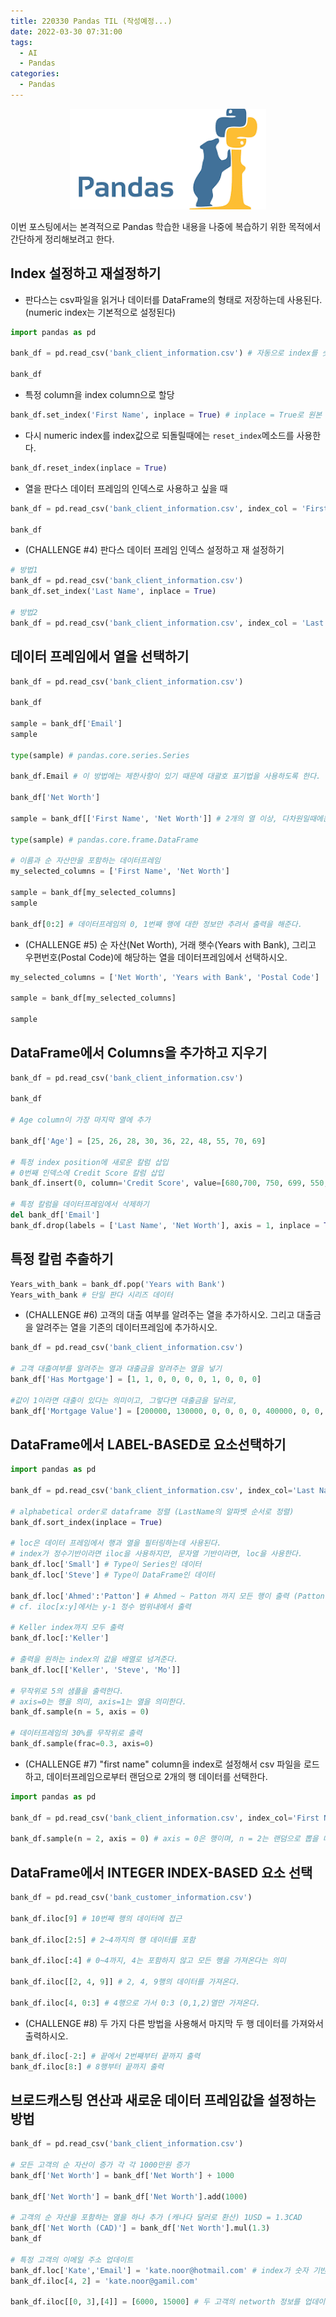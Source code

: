 ```yaml
---
title: 220330 Pandas TIL (작성예정...)
date: 2022-03-30 07:31:00
tags:
  - AI
  - Pandas
categories:
  - Pandas
---
```


<div align="center">
  <img src="/images/post_images/220330_pandas_til.png" alt="판다스 복습하기">
</div>

이번 포스팅에서는 본격적으로 Pandas 학습한 내용을 나중에 복습하기 위한 목적에서 간단하게 정리해보려고 한다.

<h2><b>Index 설정하고 재설정하기</b></h2>

- 판다스는 csv파일을 읽거나 데이터를 DataFrame의 형태로 저장하는데 사용된다. (numeric index는 기본적으로 설정된다)

```python
import pandas as pd

bank_df = pd.read_csv('bank_client_information.csv') # 자동으로 index를 숫자로 지정

bank_df
```

- 특정 column을 index column으로 할당

```python
bank_df.set_index('First Name', inplace = True) # inplace = True로 원본 데이터 업데이트
```

- 다시 numeric index를 index값으로 되돌릴때에는 `reset_index`메소드를 사용한다.

```python
bank_df.reset_index(inplace = True)
```

- 열을 판다스 데이터 프레임의 인덱스로 사용하고 싶을 때

```python
bank_df = pd.read_csv('bank_client_information.csv', index_col = 'First Name')

bank_df
```

- (CHALLENGE #4) 판다스 데이터 프레임 인덱스 설정하고 재 설정하기

```python
# 방법1
bank_df = pd.read_csv('bank_client_information.csv')
bank_df.set_index('Last Name', inplace = True)

# 방법2
bank_df = pd.read_csv('bank_client_information.csv', index_col = 'Last Name')
```

<!-- more -->

<h2><b>데이터 프레임에서 열을 선택하기</b></h2>

```python
bank_df = pd.read_csv('bank_client_information.csv')

bank_df

sample = bank_df['Email']
sample

type(sample) # pandas.core.series.Series

bank_df.Email # 이 방법에는 제한사항이 있기 때문에 대괄호 표기법을 사용하도록 한다. (예외: 이름에 공백이 있는 경우에는 작동을 하지 않는다.)

bank_df['Net Worth']

sample = bank_df[['First Name', 'Net Worth']] # 2개의 열 이상, 다차원일때에는 다음과 같이 내부에 괄호를 한 개 더 넣어 출력하고자 하는 칼럼의 이름을 넣어준다.

type(sample) # pandas.core.frame.DataFrame

# 이름과 순 자산만을 포함하는 데이터프레임
my_selected_columns = ['First Name', 'Net Worth']

sample = bank_df[my_selected_columns]
sample

bank_df[0:2] # 데이터프레임의 0, 1번째 행에 대한 정보만 추려서 출력을 해준다.
```

- (CHALLENGE #5) 순 자산(Net Worth), 거래 햇수(Years with Bank), 그리고 우편번호(Postal Code)에 해당하는 열을 데이터프레임에서 선택하시오.

```python
my_selected_columns = ['Net Worth', 'Years with Bank', 'Postal Code']

sample = bank_df[my_selected_columns]

sample
```

<h2><b>DataFrame에서 Columns을 추가하고 지우기</b></h2>

```python
bank_df = pd.read_csv('bank_client_information.csv')

bank_df

# Age column이 가장 마지막 열에 추가

bank_df['Age'] = [25, 26, 28, 30, 36, 22, 48, 55, 70, 69]

# 특정 index position에 새로운 칼럼 삽입
# 0번째 인덱스에 Credit Score 칼럼 삽입
bank_df.insert(0, column='Credit Score', value=[680,700, 750, 699, 550, 600, 750, 500, 520,  510])

# 특정 칼럼을 데이터프레임에서 삭제하기
del bank_df['Email']
bank_df.drop(labels = ['Last Name', 'Net Worth'], axis = 1, inplace = True) # axis=1 열 방향 모두 제거하고, 메모리에서 삭제하겠다.
```

<h2><b>특정 칼럼 추출하기</b></h2>

```python
Years_with_bank = bank_df.pop('Years with Bank')
Years_with_bank # 단일 판다 시리즈 데이터
```

- (CHALLENGE #6) 고객의 대출 여부를 알려주는 열을 추가하시오. 그리고 대출금을 알려주는 열을 기존의 데이터프레임에 추가하시오.

```python
bank_df = pd.read_csv('bank_client_information.csv')

# 고객 대출여부를 알려주는 열과 대출금을 알려주는 열을 넣기
bank_df['Has Mortgage'] = [1, 1, 0, 0, 0, 0, 1, 0, 0, 0]

#값이 1이라면 대출이 있다는 의미이고, 그렇다면 대출금을 달러로,
bank_df['Mortgage Value'] = [200000, 130000, 0, 0, 0, 0, 400000, 0, 0, 0]

```

<h2><b>DataFrame에서 LABEL-BASED로 요소선택하기</b></h2>

```python
import pandas as pd

bank_df = pd.read_csv('bank_client_information.csv', index_col='Last Name')

# alphabetical order로 dataframe 정렬 (LastName의 알파벳 순서로 정렬)
bank_df.sort_index(inplace = True)

# loc은 데이터 프레임에서 행과 열을 필터링하는데 사용된다.
# index가 정수기반이라면 iloc을 사용하지만, 문자열 기반이라면, loc을 사용한다.
bank_df.loc['Small'] # Type이 Series인 데이터
bank_df.loc['Steve'] # Type이 DataFrame인 데이터

bank_df.loc['Ahmed':'Patton'] # Ahmed ~ Patton 까지 모든 행이 출력 (Patton까지 모두 포함)
# cf. iloc[x:y]에서는 y-1 정수 범위내에서 출력

# Keller index까지 모두 출력
bank_df.loc[:'Keller']

# 출력을 원하는 index의 값을 배열로 넘겨준다.
bank_df.loc[['Keller', 'Steve', 'Mo']]

# 무작위로 5의 샘플을 출력한다.
# axis=0는 행을 의미, axis=1는 열을 의미한다.
bank_df.sample(n = 5, axis = 0)

# 데이터프레임의 30%를 무작위로 출력
bank_df.sample(frac=0.3, axis=0)
```

- (CHALLENGE #7) "first name" column을 index로 설정해서 csv 파일을 로드하고, 데이터프레임으로부터 랜덤으로 2개의 행 데이터를 선택한다.

```python
import pandas as pd

bank_df = pd.read_csv('bank_client_information.csv', index_col='First Name')

bank_df.sample(n = 2, axis = 0) # axis = 0은 행이며, n = 2는 랜덤으로 뽑을 데이터의 표본 객체 수이다.
```

<h2><b>DataFrame에서 INTEGER INDEX-BASED 요소 선택</b></h2>

```python
bank_df = pd.read_csv('bank_customer_information.csv')

bank_df.iloc[9] # 10번째 행의 데이터에 접근

bank_df.iloc[2:5] # 2~4까지의 행 데이터를 포함

bank_df.iloc[:4] # 0~4까지, 4는 포함하지 않고 모든 행을 가져온다는 의미

bank_df.iloc[[2, 4, 9]] # 2, 4, 9행의 데이터를 가져온다.

bank_df.iloc[4, 0:3] # 4행으로 가서 0:3 (0,1,2)열만 가져온다.
```

- (CHALLENGE #8) 두 가지 다른 방법을 사용해서 마지막 두 행 데이터를 가져와서 출력하시오.

```python
bank_df.iloc[-2:] # 끝에서 2번째부터 끝까지 출력
bank_df.iloc[8:] # 8행부터 끝까지 출력
```

<h2><b>브로드캐스팅 연산과 새로운 데이터 프레임값을 설정하는 방법</b></h2>

```python
bank_df = pd.read_csv('bank_client_information.csv')

# 모든 고객의 순 자산이 증가 각 각 1000만원 증가
bank_df['Net Worth'] = bank_df['Net Worth'] + 1000

bank_df['Net Worth'] = bank_df['Net Worth'].add(1000)

# 고객의 순 자산을 포함하는 열을 하나 추가 (캐나다 달러로 환산) 1USD = 1.3CAD
bank_df['Net Worth (CAD)'] = bank_df['Net Worth'].mul(1.3)
bank_df

# 특정 고객의 이메일 주소 업데이트
bank_df.loc['Kate','Email'] = 'kate.noor@hotmail.com' # index가 숫자 기반이기 대문에 다음과 같이 label 기반의 .loc[]으로 선택을 할 수 없다.
bank_df.iloc[4, 2] = 'kate.noor@gamil.com'

bank_df.iloc[[0, 3],[4]] = [6000, 15000] # 두 고객의 networth 정보를 업데이트한다. 0행과 3행의 4열(Net Worth)정보를 주어진 정보에 따라 업데이트한다.


```
